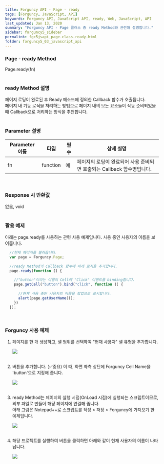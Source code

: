 ```yaml
---
title: Forguncy API - Page - ready
tags: [Forguncy, JavaScript, API]
keywords: Forguncy API, JavaScript API, ready, Web, JavaScript, API
last_updated: Jan 13, 2020
summary: "Forguncy API - Page 클래스 중 ready Method와 관련해 설명합니다."
sidebar: forguncy5_sidebar
permalink: fgc5jsapi_page-class-ready.html
folder: forguncy5_03_javascript_api
---
```


### Page - ready Method
Page.ready(fn)
<br /><br />

### ready Method 설명
페이지 로딩이 완료된 후 Ready 메소드에 정의한 Callback 함수가 호출됩니다.<br />페이지 내 기능 로직을 처리하는 방법으로 페이지 내의 모든 요소들이 작동 준비되었을 때 Callback으로 처리하는 방식을 추천합니다.
<br /><br />

### Parameter 설명

| Parameter 이름 | 타입 | 필수 | 상세 설명 |
| --- | --- | --- | --- |
| fn | function | 예 | 페이지의 로딩이 완료되어 사용 준비되면 호출되는 Callback 함수명입니다. |

<br />

### Response 시 반환값
없음, void
<br /><br />

### 활용 예제
아래는 page.ready를 사용하는 관련 사용 예제입니다. 사용 중인 사용자의 이름을 보여줍니다.
<br />

~~~javascript
  //현재 페이지를 불러옵니다.
  var page = Forguncy.Page;
  
  //ready Method의 Callback 함수에 아래 로직을 추가합니다.
  page.ready(function () {
    
    //"button"이라는 이름의 Cell에 "Click" 이벤트를 binding합니다.
    page.getCell("button").bind("click", function () {
      
      //현재 사용 중인 사용자의 이름을 팝업으로 표시합니다.
      alert(page.getUserName());
    })
  });
~~~

<br />

### Forguncy 사용 예제

1. 페이지를 한 개 생성하고, 셀 범위를 선택하여 "현재 사용자" 셀 유형을 추가합니다.

    ![]({{site.url}}/images/forguncy5/ex-ss_page-ready01.png)
    <br /><br />

2. 버튼을 추가합니다. (✅중요) 이 때, 화면 좌측 상단에 Forguncy Cell Name을 'button'으로 지정해 줍니다.

    ![]({{site.url}}/images/forguncy5/ex-ss_page-ready02.png)
    <br /><br />

3. ready Method는 페이지의 실행 시점(OnLoad 시점)에 실행되는 스크립트이므로, 외부 파일로 만들어 해당 페이지에 연결해 줍니다.<br />
    아래 그림은 Notepad++로 스크립트를 작성 > 저장 > Forguncy에 가져오기 한 예제입니다.

    ![]({{site.url}}/images/forguncy5/ex-ss_page-ready03.png)
    <br /><br />

4. 해당 프로젝트를 실행하여 버튼을 클릭하면 아래와 같이 현재 사용자의 이름이 나타납니다.

    ![]({{site.url}}/images/forguncy5/ex-ss_page-ready04.gif)

<br /><br />